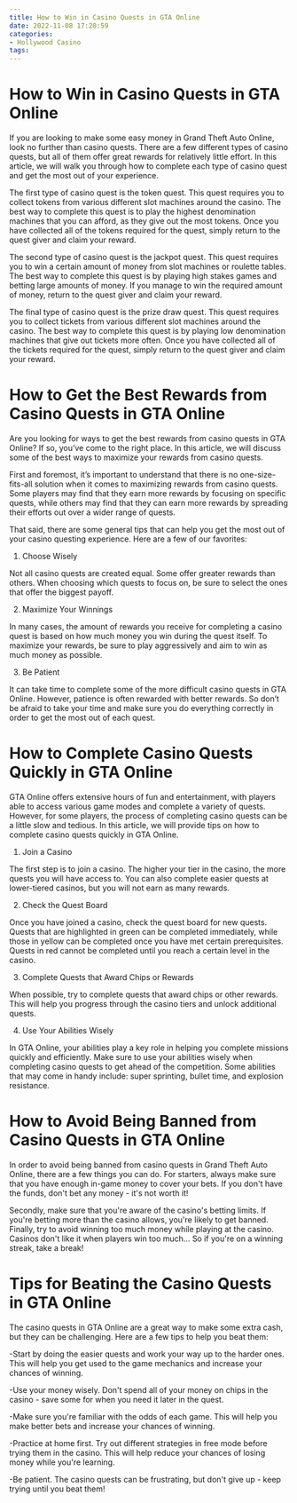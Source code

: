 ```yaml
---
title: How to Win in Casino Quests in GTA Online
date: 2022-11-08 17:20:59
categories:
- Hollywood Casino
tags:
---
```



#  How to Win in Casino Quests in GTA Online

If you are looking to make some easy money in Grand Theft Auto Online, look no further than casino quests. There are a few different types of casino quests, but all of them offer great rewards for relatively little effort. In this article, we will walk you through how to complete each type of casino quest and get the most out of your experience.

The first type of casino quest is the token quest. This quest requires you to collect tokens from various different slot machines around the casino. The best way to complete this quest is to play the highest denomination machines that you can afford, as they give out the most tokens. Once you have collected all of the tokens required for the quest, simply return to the quest giver and claim your reward.

The second type of casino quest is the jackpot quest. This quest requires you to win a certain amount of money from slot machines or roulette tables. The best way to complete this quest is by playing high stakes games and betting large amounts of money. If you manage to win the required amount of money, return to the quest giver and claim your reward.

The final type of casino quest is the prize draw quest. This quest requires you to collect tickets from various different slot machines around the casino. The best way to complete this quest is by playing low denomination machines that give out tickets more often. Once you have collected all of the tickets required for the quest, simply return to the quest giver and claim your reward.

#  How to Get the Best Rewards from Casino Quests in GTA Online

Are you looking for ways to get the best rewards from casino quests in GTA Online? If so, you’ve come to the right place. In this article, we will discuss some of the best ways to maximize your rewards from casino quests.

First and foremost, it’s important to understand that there is no one-size-fits-all solution when it comes to maximizing rewards from casino quests. Some players may find that they earn more rewards by focusing on specific quests, while others may find that they can earn more rewards by spreading their efforts out over a wider range of quests.

That said, there are some general tips that can help you get the most out of your casino questing experience. Here are a few of our favorites:

1. Choose Wisely

Not all casino quests are created equal. Some offer greater rewards than others. When choosing which quests to focus on, be sure to select the ones that offer the biggest payoff.

2. Maximize Your Winnings

In many cases, the amount of rewards you receive for completing a casino quest is based on how much money you win during the quest itself. To maximize your rewards, be sure to play aggressively and aim to win as much money as possible.

3. Be Patient

It can take time to complete some of the more difficult casino quests in GTA Online. However, patience is often rewarded with better rewards. So don’t be afraid to take your time and make sure you do everything correctly in order to get the most out of each quest.

#  How to Complete Casino Quests Quickly in GTA Online

GTA Online offers extensive hours of fun and entertainment, with players able to access various game modes and complete a variety of quests. However, for some players, the process of completing casino quests can be a little slow and tedious. In this article, we will provide tips on how to complete casino quests quickly in GTA Online.

1. Join a Casino

The first step is to join a casino. The higher your tier in the casino, the more quests you will have access to. You can also complete easier quests at lower-tiered casinos, but you will not earn as many rewards.

2. Check the Quest Board

Once you have joined a casino, check the quest board for new quests. Quests that are highlighted in green can be completed immediately, while those in yellow can be completed once you have met certain prerequisites. Quests in red cannot be completed until you reach a certain level in the casino.

3. Complete Quests that Award Chips or Rewards

When possible, try to complete quests that award chips or other rewards. This will help you progress through the casino tiers and unlock additional quests.

4. Use Your Abilities Wisely

In GTA Online, your abilities play a key role in helping you complete missions quickly and efficiently. Make sure to use your abilities wisely when completing casino quests to get ahead of the competition. Some abilities that may come in handy include: super sprinting, bullet time, and explosion resistance.

#  How to Avoid Being Banned from Casino Quests in GTA Online

In order to avoid being banned from casino quests in Grand Theft Auto Online, there are a few things you can do. For starters, always make sure that you have enough in-game money to cover your bets. If you don't have the funds, don't bet any money - it's not worth it!

Secondly, make sure that you're aware of the casino's betting limits. If you're betting more than the casino allows, you're likely to get banned. Finally, try to avoid winning too much money while playing at the casino. Casinos don't like it when players win too much... So if you're on a winning streak, take a break!

#  Tips for Beating the Casino Quests in GTA Online

The casino quests in GTA Online are a great way to make some extra cash, but they can be challenging. Here are a few tips to help you beat them:

-Start by doing the easier quests and work your way up to the harder ones. This will help you get used to the game mechanics and increase your chances of winning.

-Use your money wisely. Don't spend all of your money on chips in the casino - save some for when you need it later in the quest.

-Make sure you're familiar with the odds of each game. This will help you make better bets and increase your chances of winning.

-Practice at home first. Try out different strategies in free mode before trying them in the casino. This will help reduce your chances of losing money while you're learning.

-Be patient. The casino quests can be frustrating, but don't give up - keep trying until you beat them!